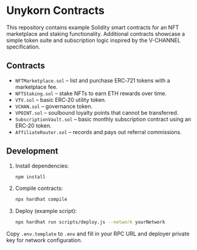 # Unykorn Contracts

This repository contains example Solidity smart contracts for an NFT marketplace and staking functionality. Additional contracts showcase a simple token suite and subscription logic inspired by the V-CHANNEL specification.

## Contracts

- `NFTMarketplace.sol` – list and purchase ERC‑721 tokens with a marketplace fee.
- `NFTStaking.sol` – stake NFTs to earn ETH rewards over time.
- `VTV.sol` – basic ERC‑20 utility token.
- `VCHAN.sol` – governance token.
- `VPOINT.sol` – soulbound loyalty points that cannot be transferred.
- `SubscriptionVault.sol` – basic monthly subscription contract using an ERC‑20 token.
- `AffiliateRouter.sol` – records and pays out referral commissions.

## Development

1. Install dependencies:
   ```bash
   npm install
   ```
2. Compile contracts:
   ```bash
   npx hardhat compile
   ```
3. Deploy (example script):
   ```bash
   npx hardhat run scripts/deploy.js --network yourNetwork
   ```

Copy `.env.template` to `.env` and fill in your RPC URL and deployer private key for network configuration.
